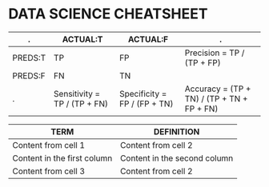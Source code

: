 # DATA SCIENCE CHEATSHEET

.      | ACTUAL:T | ACTUAL:F | .
------- | ---------| -------- | ----
PREDS:T | TP       | FP       | Precision = TP / (TP + FP)
PREDS:F | FN       | TN       | 
.       | Sensitivity = TP / (TP + FN) | Specificity = FP / (FP + TN) | Accuracy = (TP + TN) / (TP + TN + FP + FN) 


TERM | DEFINITION
------------ | -------------
Content from cell 1 | Content from cell 2
Content in the first column | Content in the second column
Content from cell 3 | Content from cell 2
